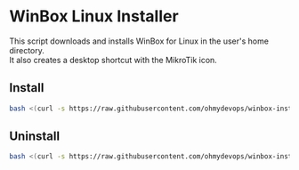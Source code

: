 # WinBox Linux Installer

This script downloads and installs WinBox for Linux in the user's home directory.  
It also creates a desktop shortcut with the MikroTik icon.

## Install

```bash
bash <(curl -s https://raw.githubusercontent.com/ohmydevops/winbox-installer/refs/heads/master/install.sh)
```

## Uninstall

```bash
bash <(curl -s https://raw.githubusercontent.com/ohmydevops/winbox-installer/refs/heads/master/uninstall.sh)
```